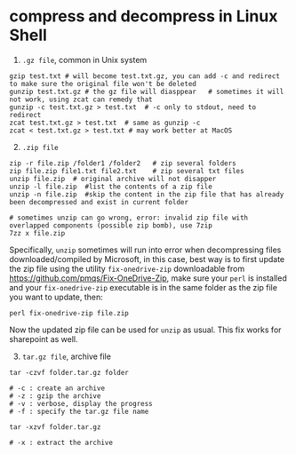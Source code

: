 # compress and decompress in Linux Shell

1. `.gz file`, common in Unix system

```
gzip test.txt # will become test.txt.gz, you can add -c and redirect to make sure the original file won't be deleted
gunzip test.txt.gz # the gz file will diasppear   # sometimes it will not work, using zcat can remedy that
gunzip -c test.txt.gz > test.txt  # -c only to stdout, need to redirect
zcat test.txt.gz > test.txt  # same as gunzip -c
zcat < test.txt.gz > test.txt # may work better at MacOS
```

2. `.zip file`

```
zip -r file.zip /folder1 /folder2   # zip several folders
zip file.zip file1.txt file2.txt    # zip several txt files
unzip file.zip  # original archive will not disapper
unzip -l file.zip  #list the contents of a zip file
unzip -n file.zip  #skip the content in the zip file that has already been decompressed and exist in current folder

# sometimes unzip can go wrong, error: invalid zip file with overlapped components (possible zip bomb), use 7zip
7zz x file.zip
```

Specifically, `unzip` sometimes will run into error when decompressing files downloaded/compiled by Microsoft, in this case, best way is to 
first update the zip file using the utility `fix-onedrive-zip` downloadable from https://github.com/pmqs/Fix-OneDrive-Zip, make sure your `perl` is installed and your `fix-onedrive-zip` executable is in the same folder as the zip file you want to update, then:

```
perl fix-onedrive-zip file.zip
```

Now the updated zip file can be used for `unzip` as usual. This fix works for sharepoint as well.

3. `tar.gz file`, archive file

```
tar -czvf folder.tar.gz folder

# -c : create an archive
# -z : gzip the archive
# -v : verbose, display the progress
# -f : specify the tar.gz file name

tar -xzvf folder.tar.gz

# -x : extract the archive
```